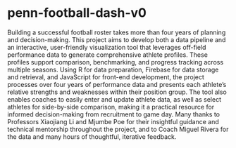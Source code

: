 # penn-football-dash-v0
 
Building a successful football roster takes more than four years of planning and decision-making. This project aims to develop both a data pipeline and an interactive, user-friendly visualization tool that leverages off-field performance data to generate comprehensive athlete profiles. These profiles support comparison, benchmarking, and progress tracking across multiple seasons. Using R for data preparation, Firebase for data storage and retrieval, and JavaScript for front-end development, the project processes over four years of performance data and presents each athlete’s relative strengths and weaknesses within their position group. The tool also enables coaches to easily enter and update athlete data, as well as select athletes for side-by-side comparison, making it a practical resource for informed decision-making from recruitment to game day. Many thanks to Professors Xiaojiang Li and Mjumbe Poe for their insightful guidance and technical mentorship throughout the project, and to Coach Miguel Rivera for the data and many hours of thoughtful, iterative feedback.